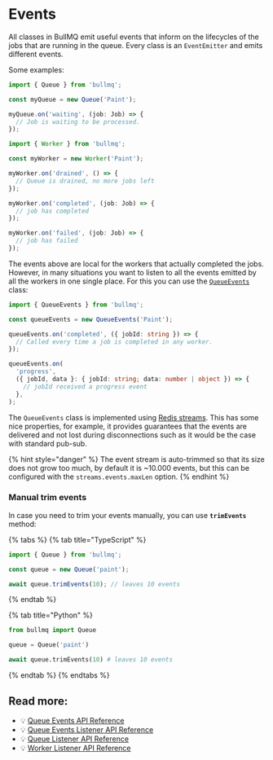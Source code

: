 # Events

All classes in BullMQ emit useful events that inform on the lifecycles of the jobs that are running in the queue. Every class is an `EventEmitter` and emits different events.

Some examples:

```typescript
import { Queue } from 'bullmq';

const myQueue = new Queue('Paint');

myQueue.on('waiting', (job: Job) => {
  // Job is waiting to be processed.
});
```

```typescript
import { Worker } from 'bullmq';

const myWorker = new Worker('Paint');

myWorker.on('drained', () => {
  // Queue is drained, no more jobs left
});

myWorker.on('completed', (job: Job) => {
  // job has completed
});

myWorker.on('failed', (job: Job) => {
  // job has failed
});
```

The events above are local for the workers that actually completed the jobs. However, in many situations you want to listen to all the events emitted by all the workers in one single place. For this you can use the [`QueueEvents`](../api/bullmq.queueevents.md) class:

```typescript
import { QueueEvents } from 'bullmq';

const queueEvents = new QueueEvents('Paint');

queueEvents.on('completed', ({ jobId: string }) => {
  // Called every time a job is completed in any worker.
});

queueEvents.on(
  'progress',
  ({ jobId, data }: { jobId: string; data: number | object }) => {
    // jobId received a progress event
  },
);
```

The `QueueEvents` class is implemented using [Redis streams](https://redis.io/topics/streams-intro). This has some nice properties, for example, it provides guarantees that the events are delivered and not lost during disconnections such as it would be the case with standard pub-sub.

{% hint style="danger" %}
The event stream is auto-trimmed so that its size does not grow too much, by default it is \~10.000 events, but this can be configured with the `streams.events.maxLen` option.
{% endhint %}

### Manual trim events

In case you need to trim your events manually, you can use **`trimEvents`** method:

{% tabs %}
{% tab title="TypeScript" %}

```typescript
import { Queue } from 'bullmq';

const queue = new Queue('paint');

await queue.trimEvents(10); // leaves 10 events
```

{% endtab %}

{% tab title="Python" %}

```python
from bullmq import Queue

queue = Queue('paint')

await queue.trimEvents(10) # leaves 10 events
```

{% endtab %}
{% endtabs %}

## Read more:

- 💡 [Queue Events API Reference](https://api.docs.bullmq.io/classes/v4.QueueEvents.html)
- 💡 [Queue Events Listener API Reference](https://api.docs.bullmq.io/interfaces/v4.QueueEventsListener.html)
- 💡 [Queue Listener API Reference](https://api.docs.bullmq.io/interfaces/v4.QueueListener.html)
- 💡 [Worker Listener API Reference](https://api.docs.bullmq.io/interfaces/v4.WorkerListener.html)
